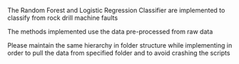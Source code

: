 The Random Forest and Logistic Regression Classifier are implemented to classify from rock drill machine faults

The methods implemented use the data pre-processed from raw data

Please maintain the same hierarchy in folder structure while implementing in order to pull the data from specified folder 
and to avoid crashing the scripts 